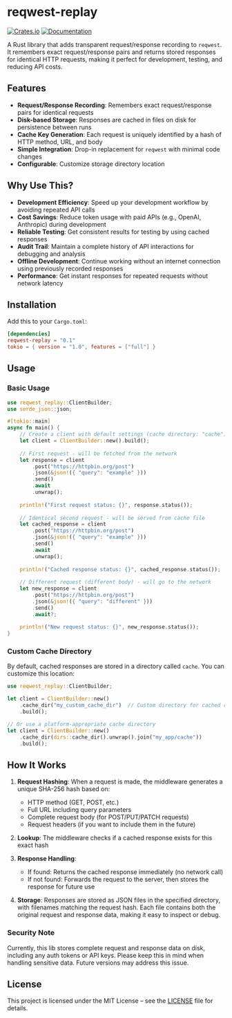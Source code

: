 # reqwest-replay

[![Crates.io](https://img.shields.io/crates/v/reqwest-replay)](https://crates.io/crates/reqwest-replay)
[![Documentation](https://docs.rs/reqwest-replay/badge.svg)](https://docs.rs/reqwest-replay)

A Rust library that adds transparent request/response recording to `reqwest`. It remembers exact request/response pairs and returns stored responses for identical HTTP requests, making it perfect for development, testing, and reducing API costs.

## Features

- **Request/Response Recording**: Remembers exact request/response pairs for identical requests
- **Disk-based Storage**: Responses are cached in files on disk for persistence between runs
- **Cache Key Generation**: Each request is uniquely identified by a hash of HTTP method, URL, and body
- **Simple Integration**: Drop-in replacement for `reqwest` with minimal code changes
- **Configurable**: Customize storage directory location

## Why Use This?

- **Development Efficiency**: Speed up your development workflow by avoiding repeated API calls
- **Cost Savings**: Reduce token usage with paid APIs (e.g., OpenAI, Anthropic) during development
- **Reliable Testing**: Get consistent results for testing by using cached responses
- **Audit Trail**: Maintain a complete history of API interactions for debugging and analysis
- **Offline Development**: Continue working without an internet connection using previously recorded responses
- **Performance**: Get instant responses for repeated requests without network latency

## Installation

Add this to your `Cargo.toml`:

```toml
[dependencies]
reqwest-replay = "0.1"
tokio = { version = "1.0", features = ["full"] }
```

## Usage

### Basic Usage

```rust
use reqwest_replay::ClientBuilder;
use serde_json::json;

#[tokio::main]
async fn main() {
    // Create a client with default settings (cache directory: "cache")
    let client = ClientBuilder::new().build();
    
    // First request - will be fetched from the network
    let response = client
        .post("https://httpbin.org/post")
        .json(&json!({ "query": "example" }))
        .send()
        .await
        .unwrap();
    
    println!("First request status: {}", response.status());
    
    // Identical second request - will be served from cache file
    let cached_response = client
        .post("https://httpbin.org/post")
        .json(&json!({ "query": "example" }))
        .send()
        .await
        .unwrap();
    
    println!("Cached response status: {}", cached_response.status());
    
    // Different request (different body) - will go to the network
    let new_response = client
        .post("https://httpbin.org/post")
        .json(&json!({ "query": "different" }))
        .send()
        .await?;
    
    println!("New request status: {}", new_response.status());
}
```

### Custom Cache Directory

By default, cached responses are stored in a directory called `cache`. You can customize this location:

```rust
use reqwest_replay::ClientBuilder;

let client = ClientBuilder::new()
    .cache_dir("my_custom_cache_dir")  // Custom directory for cached responses
    .build();

// Or use a platform-appropriate cache directory
let client = ClientBuilder::new()
    .cache_dir(dirs::cache_dir().unwrap().join("my_app/cache"))
    .build();
```

## How It Works

1. **Request Hashing**: When a request is made, the middleware generates a unique SHA-256 hash based on:
   - HTTP method (GET, POST, etc.)
   - Full URL including query parameters
   - Complete request body (for POST/PUT/PATCH requests)
   - Request headers (if you want to include them in the future)

2. **Lookup**: The middleware checks if a cached response exists for this exact hash

3. **Response Handling**:
   - If found: Returns the cached response immediately (no network call)
   - If not found: Forwards the request to the server, then stores the response for future use

4. **Storage**: Responses are stored as JSON files in the specified directory, with filenames matching the request hash. Each file contains both the original request and response data, making it easy to inspect or debug.

### Security Note

Currently, this lib stores complete request and response data on disk, including any auth tokens or API keys. Please keep this in mind when handling sensitive data. Future versions may address this issue.

## License

This project is licensed under the MIT License – see the [LICENSE](LICENSE.md) file for details.
